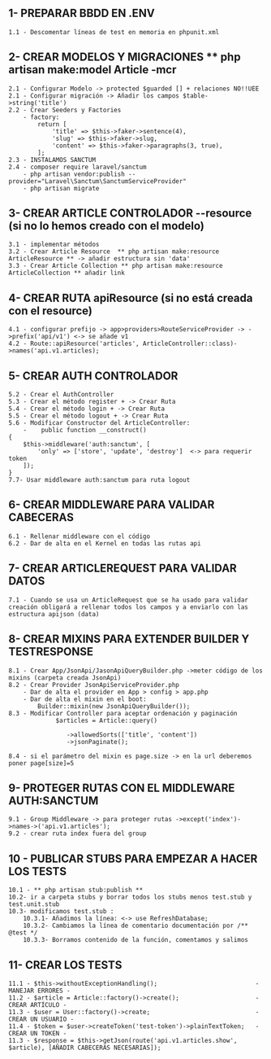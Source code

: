 ## 1- PREPARAR BBDD EN .ENV
    1.1 - Descomentar líneas de test en memoria en phpunit.xml

## 2- CREAR MODELOS Y MIGRACIONES  ** php artisan make:model Article -mcr
    2.1 - Configurar Modelo -> protected $guarded [] + relaciones NO!!UEE
    2.1 - Configurar migración -> Añadir los campos $table->string('title')
    2.2 - Crear Seeders y Factories
        - factory: 
            return [
                'title' => $this->faker->sentence(4),
                'slug' => $this->faker->slug,
                'content' => $this->faker->paragraphs(3, true),
            ];
    2.3 - INSTALAMOS SANCTUM
    2.4 - composer require laravel/sanctum
        - php artisan vendor:publish --provider="Laravel\Sanctum\SanctumServiceProvider"
        - php artisan migrate

## 3- CREAR ARTICLE CONTROLADOR --resource (si no lo hemos creado con el modelo)
    3.1 - implementar métodos
    3.2 - Crear Article Resource  ** php artisan make:resource ArticleResource ** -> añadir estructura sin 'data'
    3.3 - Crear Article Collection ** php artisan make:resource ArticleCollection ** añadir link

## 4- CREAR RUTA apiResource (si no está creada con el resource)
    4.1 - configurar prefijo -> app>providers>RouteServiceProvider -> ->prefix('api/v1') <-> se añade v1
    4.2 - Route::apiResource('articles', ArticleController::class)->names('api.v1.articles);

## 5- CREAR AUTH CONTROLADOR
    5.2 - Crear el AuthController
    5.3 - Crear el método register + -> Crear Ruta
    5.4 - Crear el método login + -> Crear Ruta
    5.5 - Crear el método logout + -> Crear Ruta
    5.6 - Modificar Constructor del ArticleController:
        -    public function __construct()
    {
        $this->middleware('auth:sanctum', [
            'only' => ['store', 'update', 'destroy']  <-> para requerir token
        ]);
    }
    7.7- Usar middleware auth:sanctum para ruta logout


## 6- CREAR MIDDLEWARE PARA VALIDAR CABECERAS
    6.1 - Rellenar middleware con el código
    6.2 - Dar de alta en el Kernel en todas las rutas api


## 7- CREAR ARTICLEREQUEST PARA VALIDAR DATOS
    7.1 - Cuando se usa un ArticleRequest que se ha usado para validar creación obligará a rellenar todos los campos y a enviarlo con las estructura apijson (data)


## 8- CREAR MIXINS PARA EXTENDER BUILDER Y TESTRESPONSE
    8.1 - Crear App/JsonApi/JasonApiQueryBuilder.php ->meter código de los mixins (carpeta creada JsonApi)
    8.2 - Crear Provider JsonApiServiceProvider.php
        - Dar de alta el provider en App > config > app.php
        - Dar de alta el mixin en el boot:
            Builder::mixin(new JsonApiQueryBuilder());
    8.3 - Modificar Controller para aceptar ordenación y paginación
                 $articles = Article::query()
           
                    ->allowedSorts(['title', 'content'])
                    ->jsonPaginate();

    8.4 - si el parámetro del mixin es page.size -> en la url deberemos poner page[size]=5

## 9- PROTEGER RUTAS CON EL MIDDLEWARE AUTH:SANCTUM
    9.1 - Group Middleware -> para proteger rutas ->except('index')->names->('api.v1.articles');
    9.2 - crear ruta index fuera del group


## 10 - PUBLICAR STUBS PARA EMPEZAR A HACER LOS TESTS
    10.1 - ** php artisan stub:publish **
    10.2- ir a carpeta stubs y borrar todos los stubs menos test.stub y test.unit.stub
    10.3- modificamos test.stub :
        10.3.1- Añadimos la línea: <-> use RefreshDatabase;
        10.3.2- Cambiamos la línea de comentario documentación por /** @test */
        10.3.3- Borramos contenido de la función, comentamos y salimos


## 11- CREAR LOS TESTS
    11.1 - $this->withoutExceptionHandling();                           - MANEJAR ERRORES -
    11.2 - $article = Article::factory()->create();                     - CREAR ARTÍCULO -
    11.3 - $user = User::factory()->create;                             - CREAR UN USUARIO -
    11.4 - $token = $user->createToken('test-token')->plainTextToken;   - CREAR UN TOKEN -
    11.3 - $response = $this->getJson(route('api.v1.articles.show', $article), [AÑADIR CABECERAS NECESARIAS]);
